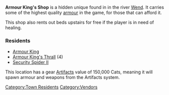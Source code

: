 **Armour King's Shop** is a hidden unique [](Armour_&_Clothing_Shops.md) found in [](Drowned_Ruins.md) in the river [Wend](Wend.md "wikilink").
It carries some of the highest quality [armour](Armour.md "wikilink") in
the game, for those that can afford it.

This shop also rents out beds upstairs for free if the player is in need
of healing.

### Residents

- [Armour King](Armour_King.md "wikilink")
- [Armour King's Thrall](Armour_King's_Thrall.md "wikilink") (4)
- [Security Spider II](Security_Spider_II.md "wikilink")

This location has a gear [Artifacts](Artifacts.md "wikilink") value of
150,000 Cats, meaning it will spawn armour and weapons from the
Artifacts system.

[Category:Town Residents](Category:Town_Residents "wikilink")
[Category:Vendors](Category:Vendors "wikilink")